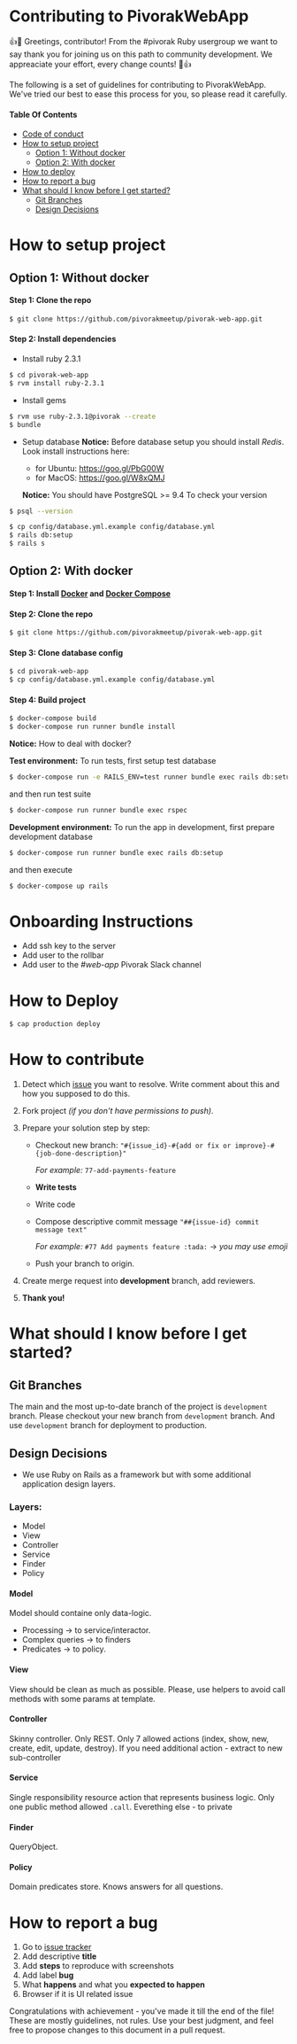 # Contributing to PivorakWebApp
:+1::tada: Greetings, contributor! From the #pivorak Ruby usergroup we want to say thank you for joining us on this path to community development. We appreaciate your effort, every change counts!
 :tada::+1:

The following is a set of guidelines for contributing to PivorakWebApp. We've tried our best to ease this process for you, so please read it carefully. 

#### Table Of Contents
- [Code of conduct](https://pivorak.com/code-of-conduct)
- [How to setup project](#how-to-setup-project)
    - [Option 1: Without docker](#option-1-without-docker)
    - [Option 2: With docker](#option-2-with-docker)
- [How to deploy](#how-to-deploy)
- [How to report a bug](#how-to-report-a-bug)
- [What should I know before I get started?](#what-should-i-know-before-i-get-started)
    - [Git Branches](#git-branches)
    - [Design Decisions](#design-decisions)

# How to setup project
## Option 1: Without docker
#### Step 1: Clone the repo
```sh
$ git clone https://github.com/pivorakmeetup/pivorak-web-app.git
```
#### Step 2: Install dependencies
- Install ruby 2.3.1
```sh
$ cd pivorak-web-app
$ rvm install ruby-2.3.1
```
- Install gems
```sh
$ rvm use ruby-2.3.1@pivorak --create
$ bundle
```
- Setup database
    **Notice:** Before database setup you should install *Redis*. Look install instructions here:
    - for Ubuntu: https://goo.gl/PbG00W
    - for MacOS: https://goo.gl/W8xQMJ

    **Notice:**  You should have PostgreSQL >= 9.4
    To check your version
```sh
$ psql --version
```

```sh
$ cp config/database.yml.example config/database.yml
$ rails db:setup
$ rails s
```

## Option 2: With docker
#### Step 1: Install [Docker](https://docs.docker.com/install/) and [Docker Compose](https://docs.docker.com/compose/install/)
#### Step 2: Clone the repo
```sh
$ git clone https://github.com/pivorakmeetup/pivorak-web-app.git
```
#### Step 3: Clone database config
```sh
$ cd pivorak-web-app
$ cp config/database.yml.example config/database.yml
```
#### Step 4: Build project
```sh
$ docker-compose build
$ docker-compose run runner bundle install
```

**Notice:** How to deal with docker?

**Test environment:**
To run tests, first setup test database
```sh
$ docker-compose run -e RAILS_ENV=test runner bundle exec rails db:setup
```
and then run test suite

```sh
$ docker-compose run runner bundle exec rspec
```

**Development environment:**
To run the app in development, first prepare development database
```sh
$ docker-compose run runner bundle exec rails db:setup
```
and then execute
```sh
$ docker-compose up rails
```

<!-- TODO: Disscuss this section -->
# Onboarding Instructions
- Add ssh key to the server
- Add user to the rollbar
- Add user to the *#web-app* Pivorak Slack channel

<!-- TODO: Disscuss this section -->

# How to Deploy
```sh
$ cap production deploy
```
# How to contribute

1. Detect which [issue](https://github.com/pivorakmeetup/pivorak-web-app/issues) you want to resolve. Write comment about this and how you supposed to do this.
2. Fork project *(if you don't have permissions to push)*.
3. Prepare your solution step by step:
    - Checkout new branch: `"#{issue_id}-#{add or fix or improve}-#{job-done-description}"`

        *For example:* `77-add-payments-feature`

    - **Write tests**
    - Write code

    - Compose descriptive commit message `"##{issue-id} commit message text"`

        *For example:* `#77 Add payments feature :tada:` -> *you may use emoji*

    -  Push your branch to origin.

4. Create merge request into **development** branch, add reviewers.
5. **Thank you!**


# What should I know before I get started?
## Git Branches

The main and the most up-to-date branch of the project is `development` branch.
Please checkout your new branch from `development` branch.
And use `development` branch for deployment to production.

## Design Decisions
- We use Ruby on Rails as a framework but with some additional application design layers.
### Layers:
- Model
- View
- Controller
- Service
- Finder
- Policy

#### Model
Model should containe only data-logic.
- Processing -> to service/interactor.
- Complex queries -> to finders
- Predicates -> to policy.

#### View
View should be clean as much as possible. Please, use helpers to avoid call methods with some params at template.

#### Controller
Skinny controller. Only REST. Only 7 allowed actions (index, show, new, create, edit, update, destroy). If you need additional action - extract to new sub-controller


#### Service
Single responsibility resource action that represents business logic.
Only one public method allowed `.call`. Everething else - to private

#### Finder
QueryObject.


#### Policy
Domain predicates store. Knows answers for all questions.

# How to report a bug

1. Go to [issue tracker](https://github.com/pivorakmeetup/pivorak-web-app/issues/new)
2. Add descriptive **title**
3. Add **steps** to reproduce with screenshots
4. Add label **bug**
5. What **happens** and what you **expected to happen**
6. Browser if it is UI related issue

Congratulations with achievement - you've made it till the end of the file! These are mostly guidelines, not rules. Use your best judgment, and feel free to propose changes to this document in a pull request.
